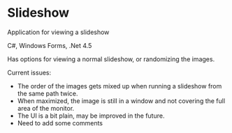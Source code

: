 # Slideshow
Application for viewing a slideshow

C#, Windows Forms, .Net 4.5

Has options for viewing a normal slideshow, or randomizing the images.

Current issues:

* The order of the images gets mixed up when running a slideshow from the same path twice.
* When maximized, the image is still in a window and not covering the full area of the monitor.
* The UI is a bit plain, may be improved in the future.
* Need to add some comments
